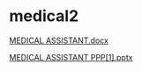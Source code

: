 # medical2
[MEDICAL ASSISTANT.docx](https://github.com/hackmugisii/medical2/files/13520463/MEDICAL.ASSISTANT.docx)

[MEDICAL  ASSISTANT PPP[1].pptx](https://github.com/hackmugisii/medical2/files/13523404/MEDICAL.ASSISTANT.PPP.1.pptx)
